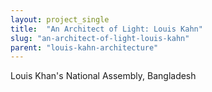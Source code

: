 ```yaml
---
layout: project_single
title:  "An Architect of Light: Louis Kahn"
slug: "an-architect-of-light-louis-kahn"
parent: "louis-kahn-architecture"
---
```

Louis Khan's National Assembly, Bangladesh